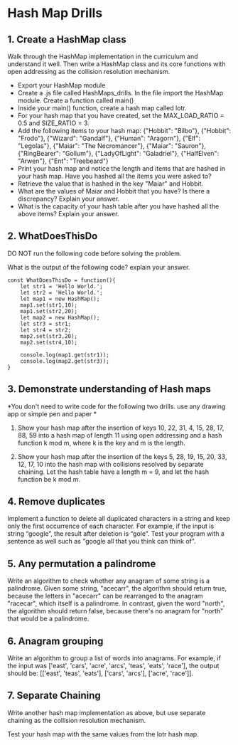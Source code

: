 # Hash Map Drills

## 1. Create a HashMap class
Walk through the HashMap implementation in the curriculum and understand it well. Then write a HashMap class and its core functions with open addressing as the collision resolution mechanism.

* Export your HashMap module
* Create a .js file called HashMaps_drills. In the file import the HashMap module. Create a function called main()
* Inside your main() function, create a hash map called lotr.
* For your hash map that you have created, set the MAX_LOAD_RATIO = 0.5 and SIZE_RATIO = 3.
* Add the following items to your hash map: {"Hobbit": "Bilbo"}, {"Hobbit": "Frodo"},
{"Wizard": "Gandalf"}, {"Human": "Aragorn"}, {"Elf": "Legolas"}, {"Maiar": "The Necromancer"},
{"Maiar": "Sauron"}, {"RingBearer": "Gollum"}, {"LadyOfLight": "Galadriel"}, {"HalfElven": "Arwen"},
{"Ent": "Treebeard"}
* Print your hash map and notice the length and items that are hashed in your hash map. Have you hashed all the items you were asked to?
* Retrieve the value that is hashed in the key "Maiar" and Hobbit.
* What are the values of Maiar and Hobbit that you have? Is there a discrepancy? Explain your answer.
* What is the capacity of your hash table after you have hashed all the above items? Explain your answer.

## 2. WhatDoesThisDo
DO NOT run the following code before solving the problem.

What is the output of the following code? explain your answer.
```
const WhatDoesThisDo = function(){
    let str1 = 'Hello World.';
    let str2 = 'Hello World.';
    let map1 = new HashMap();
    map1.set(str1,10);
    map1.set(str2,20);
    let map2 = new HashMap();
    let str3 = str1;
    let str4 = str2;
    map2.set(str3,20);
    map2.set(str4,10);

    console.log(map1.get(str1));
    console.log(map2.get(str3));
}
```

## 3. Demonstrate understanding of Hash maps
*You don't need to write code for the following two drills. use any drawing app or simple pen and paper *

1) Show your hash map after the insertion of keys 10, 22, 31, 4, 15, 28, 17, 88, 59 into a hash map of length 11 using open addressing and a hash function k mod m, where k is the key and m is the length.

2) Show your hash map after the insertion of the keys 5, 28, 19, 15, 20, 33, 12, 17, 10 into the hash map with collisions resolved by separate chaining. Let the hash table have a length m = 9, and let the hash function be k mod m.

## 4. Remove duplicates
Implement a function to delete all duplicated characters in a string and keep only the first occurrence of each character. For example, if the input is string “google”, the result after deletion is “gole”. Test your program with a sentence as well such as "google all that you think can think of".

## 5. Any permutation a palindrome
Write an algorithm to check whether any anagram of some string is a palindrome. Given some string, "acecarr", the algorithm should return true, because the letters in "acecarr" can be rearranged to the anagram "racecar", which itself is a palindrome. In contrast, given the word "north", the algorithm should return false, because there's no anagram for "north" that would be a palindrome.

## 6. Anagram grouping
Write an algorithm to group a list of words into anagrams. For example, if the input was ['east', 'cars', 'acre', 'arcs', 'teas', 'eats', 'race'], the output should be: [['east', 'teas', 'eats'], ['cars', 'arcs'], ['acre', 'race']].

## 7. Separate Chaining
Write another hash map implementation as above, but use separate chaining as the collision resolution mechanism.

Test your hash map with the same values from the lotr hash map.